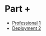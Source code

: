 # Part +

* [Professional 1](../module-professional-1/README.md)
* [Deployment 2](../module-deployment-2/README.md)
